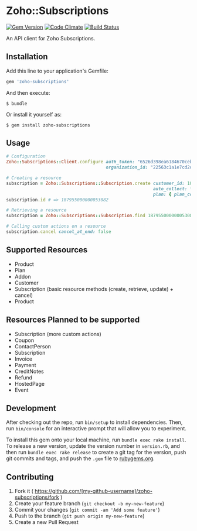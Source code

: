 # Zoho::Subscriptions

[![Gem Version](https://badge.fury.io/rb/zoho-subscriptions.svg)](http://badge.fury.io/rb/zoho-subscriptions)
[![Code Climate](https://codeclimate.com/github/payrollhero/zoho-subscriptions/badges/gpa.svg)](https://codeclimate.com/github/payrollhero/zoho-subscriptions)
[![Build Status](https://travis-ci.org/payrollhero/zoho-subscriptions.svg)](https://travis-ci.org/payrollhero/zoho-subscriptions)

An API client for Zoho Subscriptions.

## Installation

Add this line to your application's Gemfile:

```ruby
gem 'zoho-subscriptions'
```

And then execute:

    $ bundle

Or install it yourself as:

    $ gem install zoho-subscriptions

## Usage

```ruby
# Configuration
Zoho::Subscriptions::Client.configure auth_token: "6526d398ea6184670ceb588703711368",
                                      organization_id: "22563c1a1e7cd2dae0e41636cd2931a5"

# Creating a resource
subscription = Zoho::Subscriptions::Subscription.create customer_id: 187955000000053001,
                                                        auto_collect: false,
                                                        plan: { plan_code: "forever-free", quantity: 1 }
subscription.id # => 187955000000053082

# Retrieving a resource
subscription = Zoho::Subscriptions::Subscription.find 187955000000053082

# Calling custom actions on a resource
subscription.cancel cancel_at_end: false
```

## Supported Resources
  * Product
  * Plan
  * Addon
  * Customer
  * Subscription (basic resource methods (create, retrieve, update) + cancel)
  * Product

## Resources Planned to be supported
  * Subscription (more custom actions)
  * Coupon
  * ContactPerson
  * Subscription
  * Invoice
  * Payment
  * CreditNotes
  * Refund
  * HostedPage
  * Event

## Development

After checking out the repo, run `bin/setup` to install dependencies. Then, run `bin/console` for an interactive prompt that will allow you to experiment.

To install this gem onto your local machine, run `bundle exec rake install`. To release a new version, update the version number in `version.rb`, and then run `bundle exec rake release` to create a git tag for the version, push git commits and tags, and push the `.gem` file to [rubygems.org](https://rubygems.org).

## Contributing

1. Fork it ( https://github.com/[my-github-username]/zoho-subscriptions/fork )
2. Create your feature branch (`git checkout -b my-new-feature`)
3. Commit your changes (`git commit -am 'Add some feature'`)
4. Push to the branch (`git push origin my-new-feature`)
5. Create a new Pull Request
